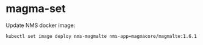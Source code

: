 # magma-set

Update NMS docker image:
```bash
kubectl set image deploy nms-magmalte nms-app=magmacore/magmalte:1.6.1
```
